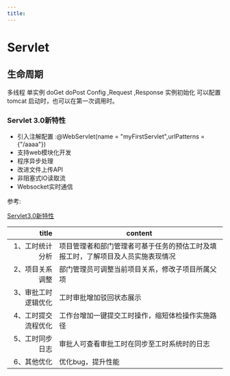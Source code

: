 ```yaml
---
title:
---
```

# Servlet
## 生命周期
多线程 单实例
doGet doPost 
Config ,Request ,Response
实例初始化 可以配置 tomcat 启动时<load-on-startup>，也可以在第一次调用时。

### Servlet 3.0新特性
- 引入注解配置 :@WebServlet(name = "myFirstServlet",urlPatterns = {"/aaaa"})
- 支持web模块化开发
- 程序异步处理
- 改进文件上传API
- 非阻塞式IO读取流
- Websocket实时通信


参考:

[Servlet3.0新特性](https://cloud.tencent.com/developer/article/1013528)

|               title | content                                                      |
| ------------------: | ------------------------------------------------------------ |
|     1、工时统计分析 | 项目管理者和部门管理者可基于任务的预估工时及填报工时，了解项目及人员实施表现情况 |
|     2、项目关系调整 | 部门管理员可调整当前项目关系，修改子项目所属父项             |
| 3、审批工时逻辑优化 | 工时审批增加驳回状态展示                                     |
| 4、工时提交流程优化 | 工作台增加一键提交工时操作，缩短体检操作实施路径             |
|     5、工时同步日志 | 审批人可查看审批工时在同步至工时系统时的日志                 |
|         6、其他优化 | 优化bug，提升性能                                            |

